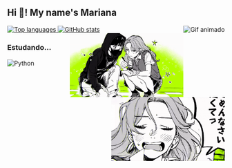 <h2 style="text-align: left;">Hi 👋! My name's Mariana</h2>

<div>
    <a href="https://github.com/marianadj901">
        <img height="180em" src="https://github-readme-stats.vercel.app/api/top-langs/?username=marianadj901&layout=compact&langs_count=7&theme=dracula" alt="Top languages"/>
        <img height="180em" src="https://github-readme-stats.vercel.app/api?username=marianadj901&show_icons=true&theme=dracula&include_all_commits=true&count_private=true" alt="GitHub stats"/>
    </a>
    
<img align="right" height="148" src="https://github.com/marianadj901/marianadj901/blob/main/2AShYsw%20-%20Imgur.gif?raw=true" alt="Gif animado"/>
<img align="right" height="148" src="https://github.com/marianadj901/marianadj901/blob/main/ayaemitsuki.gif?raw=true" alt="Gif animado"/>
<img align="right" height="148" src="https://github.com/marianadj901/marianadj901/blob/main/aya!.gif?raw=true" alt="Gif animado"/>

<h3>Estudando...</h3>
<div style="display: inline-block;">
    <img align="center" alt="Python" height="50" width="60" src="https://cdn.jsdelivr.net/gh/devicons/devicon/icons/python/python-original.svg">        
</div>
 
<br>
